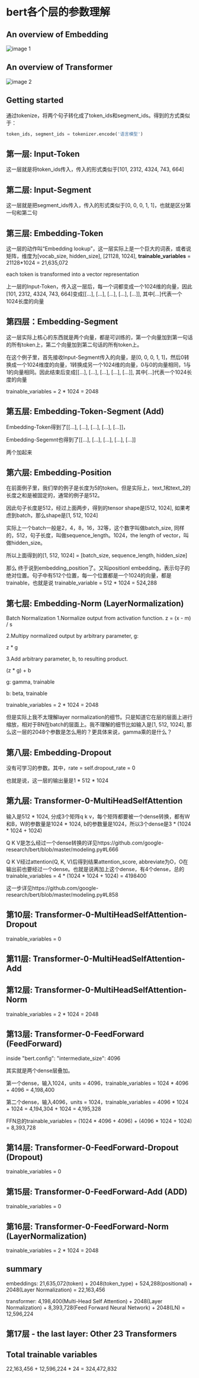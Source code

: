 # bert各个层的参数理解

## An overview of Embedding

![image 1](https://raw.githubusercontent.com/yiyangiliu/blog/master/resources/Clip_20200512_211853.png)

## An overview of Transformer
![image 2](https://raw.githubusercontent.com/yiyangiliu/blog/master/resources/Clip_20200512_211919.png)

## Getting started
通过tokenize，将两个句子转化成了token_ids和segment_ids。得到的方式类似于：

```python
token_ids, segment_ids = tokenizer.encode('语言模型')
```

## 第一层: Input-Token

这一层就是将token_ids传入，传入的形式类似于[101, 2312, 4324, 743, 664]

## 第二层: Input-Segment

这一层就是把segment_ids传入，传入的形式类似于[0, 0, 0, 1, 1]，也就是区分第一句和第二句

## 第三层: Embedding-Token

这一层的动作叫“Embedding lookup”，这一层实际上是一个巨大的词表，或者说矩阵，维度为[vocab_size, hidden_size], [21128, 1024], **trainable_variables** = 21128*1024 = 21,635,072

each token is transformed into a vector representation

上一层的Input-Token，传入这一层后，每一个词都变成一个1024维的向量，因此[101, 2312, 4324, 743, 664]变成[[...], [...], [...], [...], [...]], 其中[...]代表一个1024长度的向量

## 第四层：Embedding-Segment

这一层实际上核心的东西就是两个向量，都是可训练的，第一个向量加到第一句话的所有token上，第二个向量加到第二句话的所有token上。

在这个例子里，首先接收Input-Segment传入的向量，是[0, 0, 0, 1, 1]，然后0转换成一个1024维度的向量，1转换成另一个1024维的向量，0与0的向量相同，1与1的向量相同。因此结束后变成[[...], [...], [...], [...], [...]], 其中[...]代表一个1024长度的向量

trainable_variables = 2 * 1024 = 2048

## 第五层: Embedding-Token-Segment (Add)

Embedding-Token得到了[[...], [...], [...], [...], [...]]，

Embedding-Segemnt也得到了[[...], [...], [...], [...], [...]]

两个加起来

## 第六层: Embedding-Position

在前面例子里，我们举的例子是长度为5的token。但是实际上，text_1和text_2的长度之和是被固定的，通常的例子是512。

因此句子长度是512，经过上面两步，得到的tensor shape是[512, 1024], 如果考虑到batch，那么shape是[1, 512, 1024]

实际上一个batch一般是2，4，8，16，32等，这个数字叫做batch_size, 同样的，512，句子长度，叫做sequence_length。1024，the length of vector，叫做hidden_size。

所以上面得到的[1, 512, 1024] = [batch_size, sequence_length, hidden_size]

那么 终于说到embedding_position了。又叫positionl embedding，表示句子的绝对位置。句子中有512个位置，每一个位置都是一个1024的向量，都是trainable，也就是说 trainable_variable = 512 * 1024 = 524,288‬

## 第七层: Embedding-Norm (LayerNormalization)

Batch Normalization
1.Normalize output from activation function.
z = (x - m) / s


2.Multipy normalized output by arbitrary parameter, g:

z * g

3.Add arbitrary parameter, b, to resulting product.

(z * g) + b

g: gamma, trainable

b: beta, trainable

trainable_variables = 2 * 1024 = 2048

但是实际上我不太理解layer normalization的细节。只是知道它在层的层面上进行缩放，相对于BN在batch的层面上。我不理解的细节比如输入是[1, 512, 1024], 那么这一层的2048个参数是怎么用的？更具体来说，gamma乘的是什么？

## 第八层: Embedding-Dropout

没有可学习的参数。其中，rate = self.dropout_rate = 0

也就是说，这一层的输出量是1 * 512 * 1024


## 第九层: Transformer-0-MultiHeadSelfAttention


输入是512 * 1024, 分成3个矩阵q k v，每个矩阵都要被一个dense转换，都有W和B，W的参数量是1024 * 1024, b的参数量是1024，所以3个dense是3 * (1024 * 1024 + 1024)

Q K V是怎么经过一个dense转换的详见https://github.com/google-research/bert/blob/master/modeling.py#L666

Q K V经过attention(Q, K, V)后得到结果attention_score, abbreviate为O，O在输出前也要经过一个dense。也就是说再加上这个dense，有4个dense，总的trainable_variables = 4 * (1024 * 1024 + 1024) = 4198400

这一步详见https://github.com/google-research/bert/blob/master/modeling.py#L858

## 第10层: Transformer-0-MultiHeadSelfAttention-Dropout

trainable_variables = 0

## 第11层: Transformer-0-MultiHeadSelfAttention-Add


## 第12层: Transformer-0-MultiHeadSelfAttention-Norm 

trainable_variables = 2 * 1024 = 2048

## 第13层: Transformer-0-FeedForward (FeedForward)

inside "bert.config":
"intermediate_size": 4096

其实就是两个dense层叠加。

第一个dense，输入1024，units = 4096，trainable_variables = 1024 * 4096 + 4096 = 4,198,400

第二个dense，输入4096，units = 1024，trainable_variables = 4096 * 1024 + 1024 =  4,194,304 + 1024 = 4,195,328

FFN总的trainable_variables =  (1024 * 4096 + 4096) + (4096 * 1024 + 1024) = 8,393,728

## 第14层: Transformer-0-FeedForward-Dropout (Dropout)

trainable_variables = 0

## 第15层: Transformer-0-FeedForward-Add (ADD)

trainable_variables = 0

## 第16层: Transformer-0-FeedForward-Norm (LayerNormalization)

trainable_variables = 2 * 1024 = 2048

## summary

embeddings: 21,635,072(token) + 2048(token_type) + 524,288‬(positional) + 2048(Layer Normalization) = 22,163,456‬

transformer: 4,198,400(Multi-Head Self Attention) + 2048(Layer Normalization) + 8,393,728(Feed Forward Neural Network) + 2048(LN) =  12,596,224

## 第17层 - the last layer: Other 23 Transformers

## Total trainable variables

22,163,456‬ + 12,596,224 * 24 = 324,472,832‬